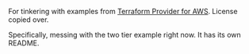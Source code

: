 For tinkering with examples from [Terraform Provider for AWS](https://github.com/terraform-providers/terraform-provider-aws). License copied over.

Specifically, messing with the two tier example right now. It has its own README.